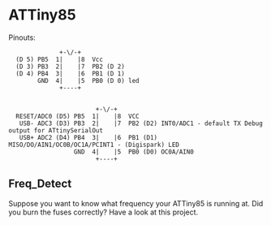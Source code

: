 # ATTiny85

Pinouts:

                  +-\/-+
      (D 5) PB5  1|    |8  Vcc
      (D 3) PB3  2|    |7  PB2 (D 2)
      (D 4) PB4  3|    |6  PB1 (D 1)
            GND  4|    |5  PB0 (D 0) led
                  +----+


                            +-\/-+
      RESET/ADC0 (D5) PB5  1|    |8  VCC
       USB- ADC3 (D3) PB3  2|    |7  PB2 (D2) INT0/ADC1 - default TX Debug output for ATtinySerialOut
       USB+ ADC2 (D4) PB4  3|    |6  PB1 (D1) MISO/DO/AIN1/OC0B/OC1A/PCINT1 - (Digispark) LED
                      GND  4|    |5  PB0 (D0) OC0A/AIN0
                            +----+


## Freq_Detect

Suppose you want to know what frequency your ATTiny85 is running at.  Did you burn the fuses correctly?  Have a look at this project.